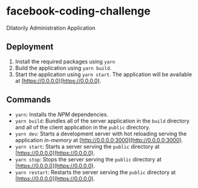 # facebook-coding-challenge
Dilatorily Administration Application

## Deployment
1. Install the required packages using `yarn`
2. Build the application using `yarn build`.
3. Start the application using `yarn start`. The application will be available at [https://0.0.0.0](https://0.0.0.0).

## Commands
* `yarn`: Installs the *NPM* dependencies.
* `yarn build`: Bundles all of the server application in the `build` directory and all of the client application in the `public` directory.
* `yarn dev`: Starts a development server with hot reloading serving the application *in-memory* at [http://0.0.0.0:3000](http://0.0.0.0:3000).
* `yarn start`: Starts a server serving the `public` directory at [https://0.0.0.0](https://0.0.0.0).
* `yarn stop`: Stops the server serving the `public` directory at [https://0.0.0.0](https://0.0.0.0).
* `yarn restart`: Restarts the server serving the `public` directory at [https://0.0.0.0](https://0.0.0.0).
